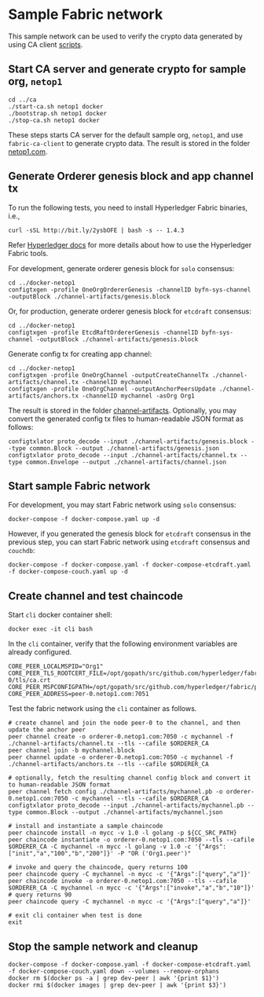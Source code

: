 # Sample Fabric network

This sample network can be used to verify the crypto data generated by using CA client [scripts](../ca).

## Start CA server and generate crypto for sample org, `netop1`
```
cd ../ca
./start-ca.sh netop1 docker
./bootstrap.sh netop1 docker
./stop-ca.sh netop1 docker
```
These steps starts CA server for the default sample org, `netop1`, and use `fabric-ca-client` to generate crypto data.  The result is stored in the folder [netop1.com](../netop1.com).

## Generate Orderer genesis block and app channel tx
To run the following tests, you need to install Hyperledger Fabric binaries, i.e.,
```
curl -sSL http://bit.ly/2ysbOFE | bash -s -- 1.4.3
```
Refer [Hyperledger docs](https://hyperledger-fabric.readthedocs.io/en/release-1.4/install.html) for more details about how to use the Hyperledger Fabric tools.

For development, generate orderer genesis block for `solo` consensus:
```
cd ../docker-netop1
configtxgen -profile OneOrgOrdererGenesis -channelID byfn-sys-channel -outputBlock ./channel-artifacts/genesis.block
```
Or, for production, generate orderer genesis block for `etcdraft` consensus:
```
cd ../docker-netop1
configtxgen -profile EtcdRaftOrdererGenesis -channelID byfn-sys-channel -outputBlock ./channel-artifacts/genesis.block
```
Generate config tx for creating app channel:
```
cd ../docker-netop1
configtxgen -profile OneOrgChannel -outputCreateChannelTx ./channel-artifacts/channel.tx -channelID mychannel
configtxgen -profile OneOrgChannel -outputAnchorPeersUpdate ./channel-artifacts/anchors.tx -channelID mychannel -asOrg Org1
```
The result is stored in the folder [channel-artifacts](./channel-artifacts).  Optionally, you may convert the generated config tx files to human-readable JSON format as follows:
```
configtxlator proto_decode --input ./channel-artifacts/genesis.block --type common.Block --output ./channel-artifacts/genesis.json
configtxlator proto_decode --input ./channel-artifacts/channel.tx --type common.Envelope --output ./channel-artifacts/channel.json
```
## Start sample Fabric network
For development, you may start Fabric network using `solo` consensus:
```
docker-compose -f docker-compose.yaml up -d
```
However, if you generated the genesis block for `etcdraft` consensus in the previous step, you can start Fabric network using `etcdraft` consensus and `couchdb`:
```
docker-compose -f docker-compose.yaml -f docker-compose-etcdraft.yaml -f docker-compose-couch.yaml up -d
```
## Create channel and test chaincode
Start `cli` docker container shell:
```
docker exec -it cli bash
```
In the `cli` container, verify that the following environment variables are already configured.
```
CORE_PEER_LOCALMSPID="Org1"
CORE_PEER_TLS_ROOTCERT_FILE=/opt/gopath/src/github.com/hyperledger/fabric/peer/peer-0/tls/ca.crt
CORE_PEER_MSPCONFIGPATH=/opt/gopath/src/github.com/hyperledger/fabric/peer/crypto/users/Admin@netop1.com/msp
CORE_PEER_ADDRESS=peer-0.netop1.com:7051
```
Test the fabric network using the `cli` container as follows.
```
# create channel and join the node peer-0 to the channel, and then update the anchor peer
peer channel create -o orderer-0.netop1.com:7050 -c mychannel -f ./channel-artifacts/channel.tx --tls --cafile $ORDERER_CA
peer channel join -b mychannel.block
peer channel update -o orderer-0.netop1.com:7050 -c mychannel -f ./channel-artifacts/anchors.tx --tls --cafile $ORDERER_CA

# optionally, fetch the resulting channel config block and convert it to human-readable JSON format
peer channel fetch config ./channel-artifacts/mychannel.pb -o orderer-0.netop1.com:7050 -c mychannel --tls --cafile $ORDERER_CA
configtxlator proto_decode --input ./channel-artifacts/mychannel.pb --type common.Block --output ./channel-artifacts/mychannel.json

# install and instantiate a sample chaincode
peer chaincode install -n mycc -v 1.0 -l golang -p ${CC_SRC_PATH}
peer chaincode instantiate -o orderer-0.netop1.com:7050 --tls --cafile $ORDERER_CA -C mychannel -n mycc -l golang -v 1.0 -c '{"Args":["init","a","100","b","200"]}' -P "OR ('Org1.peer')"

# invoke and query the chaincode, query returns 100
peer chaincode query -C mychannel -n mycc -c '{"Args":["query","a"]}'
peer chaincode invoke -o orderer-0.netop1.com:7050 --tls --cafile $ORDERER_CA -C mychannel -n mycc -c '{"Args":["invoke","a","b","10"]}'
# query returns 90
peer chaincode query -C mychannel -n mycc -c '{"Args":["query","a"]}'

# exit cli container when test is done
exit
```
## Stop the sample network and cleanup
``` 
docker-compose -f docker-compose.yaml -f docker-compose-etcdraft.yaml -f docker-compose-couch.yaml down --volumes --remove-orphans
docker rm $(docker ps -a | grep dev-peer | awk '{print $1}')
docker rmi $(docker images | grep dev-peer | awk '{print $3}')
```
